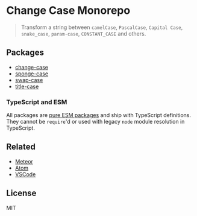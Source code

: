 # Change Case Monorepo

> Transform a string between `camelCase`, `PascalCase`, `Capital Case`, `snake_case`, `param-case`, `CONSTANT_CASE` and others.

## Packages

- [change-case](https://github.com/blakeembrey/change-case/tree/master/packages/change-case)
- [sponge-case](https://github.com/blakeembrey/change-case/tree/master/packages/sponge-case)
- [swap-case](https://github.com/blakeembrey/change-case/tree/master/packages/swap-case)
- [title-case](https://github.com/blakeembrey/change-case/tree/master/packages/title-case)

### TypeScript and ESM

All packages are [pure ESM packages](https://gist.github.com/sindresorhus/a39789f98801d908bbc7ff3ecc99d99c) and ship with TypeScript definitions. They cannot be `require`'d or used with legacy `node` module resolution in TypeScript.

## Related

- [Meteor](https://github.com/Konecty/change-case)
- [Atom](https://github.com/robhurring/atom-change-case)
- [VSCode](https://github.com/wmaurer/vscode-change-case)

## License

MIT

